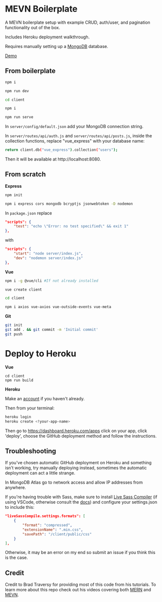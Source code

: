 <h1>MEVN Boilerplate</h1>

A MEVN boilerplate setup with example CRUD, auth/user, and pagination functionality out of the box.

Includes Heroku deployment walkthrough.

Requires manually setting up a [MongoDB](https://www.mongodb.com) database.

[Demo](https://vue-express-js.herokuapp.com/)

## From boilerplate

```bash
npm i

npm run dev

cd client

npm i

npm run serve
```

In `server/config/default.json` add your MongoDB connection string.

In `server/routes/api/auth.js` and `server/routes/api/posts.js`, inside the collection functions, replace "vue_express" with your database name:

```bash
return client.db("vue_express").collection("users");
```

Then it will be available at http://localhost:8080.

## From scratch

**Express**

```bash
npm init

npm i express cors mongodb bcryptjs jsonwebtoken -D nodemon
```

In `package.json` replace

```json
"scripts": {
    "test": "echo \"Error: no test specified\" && exit 1"
},
```

with

```json
"scripts": {
    "start": "node server/index.js",
    "dev": "nodemon server/index.js"
},
```

**Vue**

```bash
npm i -g @vue/cli #If not already installed

vue create client

cd client

npm i axios vue-axios vue-outside-events vue-meta
```

**Git**

```bash
git init
git add . && git commit -m 'Initial commit'
git push
```

# Deploy to Heroku

**Vue**

```
cd client
npm run build
```

**Heroku**

Make an [account](http://heroku.com) if you haven't already.

Then from your terminal:

```bash
heroku login
heroku create <!your-app-name>
```

Then go to https://dashboard.heroku.com/apps click on your app, click 'deploy', choose the GitHub deployment method and follow the instructions.

## Troubleshooting

If you've chosen automatic GitHub deployment on Heroku and something isn't working, try manually deploying instead, sometimes the automatic deployment can act a little strange.

In MongoDB Atlas go to network access and allow IP addresses from anywhere.

If you're having trouble with Sass, make sure to install [Live Sass Compiler](https://marketplace.visualstudio.com/items?itemName=ritwickdey.live-sass) (if using VSCode, otherwise consult the [docs](https://sass-lang.com/)) and configure your settings.json to include this:

```json
"liveSassCompile.settings.formats": [
    {
        "format": "compressed",
        "extensionName": ".min.css",
        "savePath": "/client/public/css"
    }
],
```

Otherwise, it may be an error on my end so submit an issue if you think this is the case.

## Credit

Credit to Brad Traversy for providing most of this code from his tutorials. To learn more about this repo check out his videos covering both [MERN](https://www.youtube.com/watch?v=PBTYxXADG_k&list=PLillGF-RfqbbiTGgA77tGO426V3hRF9iE) and [MEVN](https://www.youtube.com/watch?v=j55fHUJqtyw&list=PLillGF-RfqbYSx-Ab1xWVanGKtowTsnNm).
